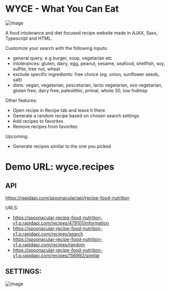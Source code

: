 # WYCE - What You Can Eat

![image](https://wyce.recipes/wyce.png)

A food intolerance and diet focused recipe website made in AJAX, Sass, Typescript and HTML.

Customize your search with the following inputs:

- general query: e.g burger, soup, vegetarian etc
- intolerances: gluten, dairy, egg, peanut, sesame, seafood, shellfish, soy, sulfite, tree nut, wheat
- exclude specific ingredients: free choice (eg. onion, sunflower seeds, salt)
- diets: vegan, vegetarian, pescetarian, lacto vegetarian, ovo vegetarian, gluten free, dairy free, paleolithic, primal, whole 30, low fodmap

Other features:
- Open recipe in Recipe tab and leave it there
- Generate a random recipe based on chosen search settings
- Add recipes to favorites
- Remove recipes from favorites


Upcoming:
- Generate recipes similar to the one you picked

# Demo URL: wyce.recipes

## API

https://rapidapi.com/spoonacular/api/recipe-food-nutrition

URLS:
- https://spoonacular-recipe-food-nutrition-v1.p.rapidapi.com/recipes/479101/information
- https://spoonacular-recipe-food-nutrition-v1.p.rapidapi.com/recipes/search
- https://spoonacular-recipe-food-nutrition-v1.p.rapidapi.com/recipes/random
- https://spoonacular-recipe-food-nutrition-v1.p.rapidapi.com/recipes/156992/similar

## SETTINGS:

![image](https://wyce.recipes/wyce_api.png)
